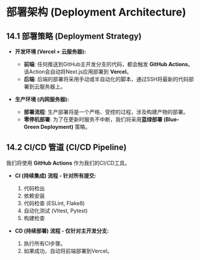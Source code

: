 # 部署架构 (Deployment Architecture)

## 14.1 部署策略 (Deployment Strategy)

* **开发环境 (Vercel + 云服务器):**
    * **前端**: 任何推送到GitHub主开发分支的代码，都会触发 **GitHub Actions**。该Action会自动将Next.js应用部署到 **Vercel**。
    * **后端**: 后端的部署将采用手动或半自动化的脚本，通过SSH将最新的代码部署到云服务器上。

* **生产环境 (内网服务器):**
    * **部署流程**: 生产部署将是一个严格、受控的过程，涉及构建产物的部署。
    * **零停机部署**: 为了在更新时服务不中断，我们将采用**蓝绿部署 (Blue-Green Deployment)** 策略。

## 14.2 CI/CD 管道 (CI/CD Pipeline)

我们将使用 **GitHub Actions** 作为我们的CI/CD工具。

* **CI (持续集成) 流程 - 针对所有提交:**
    1.  代码检出
    2.  依赖安装
    3.  代码检查 (ESLint, Flake8)
    4.  自动化测试 (Vitest, Pytest)
    5.  构建检查

* **CD (持续部署) 流程 - 仅针对主开发分支:**
    1.  执行所有CI步骤。
    2.  如果成功，自动将前端部署到Vercel。 